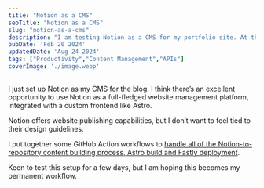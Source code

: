 ```yaml
---
title: "Notion as a CMS"
seoTitle: "Notion as a CMS"
slug: "notion-as-a-cms"
description: "I am testing Notion as a CMS for my portfolio site. At this time, only blog posts are controlled from Notion but I can expand to projects and other aspects."
pubDate: 'Feb 20 2024'
updatedDate: 'Aug 24 2024'
tags: ["Productivity","Content Management","APIs"]
coverImage: './image.webp'
---
```



I just set up Notion as my CMS for the blog. I think there’s an excellent opportunity to use Notion as a full-fledged website management platform, integrated with a custom frontend like Astro. 

Notion offers website publishing capabilities, but I don’t want to feel tied to their design guidelines.

I put together some GitHub Action workflows to [handle all of the Notion-to-repository content building process, Astro build and Fastly deployment](https://github.com/arunsathiya/portfolio/tree/8af82b79914f0aa1b493c27527372041359e60bd/.github/workflows). 

Keen to test this setup for a few days, but I am hoping this becomes my permanent workflow.
